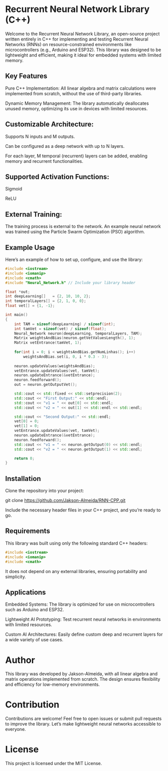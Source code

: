 
# Recurrent Neural Network Library (C++)

Welcome to the Recurrent Neural Network Library, an open-source project written entirely in C++ for implementing and testing Recurrent Neural Networks (RNNs) on resource-constrained environments like microcontrollers (e.g., Arduino and ESP32). This library was designed to be lightweight and efficient, making it ideal for embedded systems with limited memory.

## Key Features

Pure C++ Implementation: All linear algebra and matrix calculations were implemented from scratch, without the use of third-party libraries.

Dynamic Memory Management: The library automatically deallocates unused memory, optimizing its use in devices with limited resources.

## Customizable Architecture:

Supports N inputs and M outputs.

Can be configured as a deep network with up to N layers.

For each layer, M temporal (recurrent) layers can be added, enabling memory and recurrent functionalities.


## Supported Activation Functions:

Sigmoid

ReLU


## External Training: 

The training process is external to the network. An example neural network was trained using the Particle Swarm Optimization (PSO) algorithm.


## Example Usage

Here’s an example of how to set up, configure, and use the library:

```c++
#include <iostream>
#include <iomanip>
#include <cmath>
#include "Neural_Network.h" // Include your library header

float *out;
int deepLearning[]   = {2, 10, 10, 2};
int temporalLayers[] = {2, 1, 0, 0};
float vet[] = {1, -1};

int main()
{
    int TAM = sizeof(deepLearning) / sizeof(int);
    int tamVet = sizeof(vet) / sizeof(float);
    Neural_Network neuron(deepLearning, temporalLayers, TAM);
    Matrix weightsAndBias(neuron.getVetValuesLength(), 1);
    Matrix vetEntrance(tamVet, 1);
    
    for(int i = 0; i < weightsAndBias.getNumLinhas(); i++)
        weightsAndBias.set(i, 0, i * 0.3 - 3);
    
    neuron.updateValues(weightsAndBias);
    vetEntrance.updateValues(vet, tamVet);
    neuron.updateEntrance(&vetEntrance);
    neuron.feedforward();
    out = neuron.getOutputVet();

    std::cout << std::fixed << std::setprecision(2);
    std::cout << "First Output:" << std::endl;
    std::cout << "v1 = " << out[0] << std::endl;
    std::cout << "v2 = " << out[1] << std::endl << std::endl;

    std::cout << "Second Output:" << std::endl;
    vet[0] = 0;
    vet[1] = 0;
    vetEntrance.updateValues(vet, tamVet);
    neuron.updateEntrance(&vetEntrance);
    neuron.feedforward();
    std::cout << "v1 = " << neuron.getOutput(0) << std::endl;
    std::cout << "v2 = " << neuron.getOutput(1) << std::endl;

    return 0;
}
```


## Installation

Clone the repository into your project:

git clone https://github.com/Jakson-Almeida/RNN-CPP.git

Include the necessary header files in your C++ project, and you’re ready to go.

## Requirements

This library was built using only the following standard C++ headers:

```c++
#include <iostream>
#include <iomanip>
#include <cmath>
```

It does not depend on any external libraries, ensuring portability and simplicity.

## Applications

Embedded Systems: The library is optimized for use on microcontrollers such as Arduino and ESP32.

Lightweight AI Prototyping: Test recurrent neural networks in environments with limited resources.

Custom AI Architectures: Easily define custom deep and recurrent layers for a wide variety of use cases.


# Author

This library was developed by Jakson-Almeida, with all linear algebra and matrix operations implemented from scratch. The design ensures flexibility and efficiency for low-memory environments.

# Contribution

Contributions are welcome! Feel free to open issues or submit pull requests to improve the library. Let’s make lightweight neural networks accessible to everyone.

# License

This project is licensed under the MIT License.
